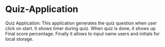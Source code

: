 # Quiz-Application
Quiz Application: This application generates the quiz question when user click on start. It shows timer during quiz. When quiz is done, it shows up Final score percentage. Finally it allows to input name users and initials for local storage.

